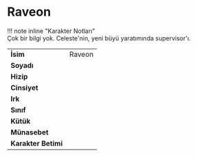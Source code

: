# Raveon   
  
  
!!! note inline "Karakter Notları"  
	Çok bir bilgi yok. Celeste'nin, yeni büyü yaratımında supervisor'ı.  
  
  
|  |  |  
|---|---|  
| **İsim** | Raveon |  
| **Soyadı** |  |  
| **Hizip** |  |  
| **Cinsiyet** |  |  
| **Irk** |  |  
| **Sınıf** |  |  
| **Kütük** |  |  
| **Münasebet** |  |  
| **Karakter Betimi** |  |  
